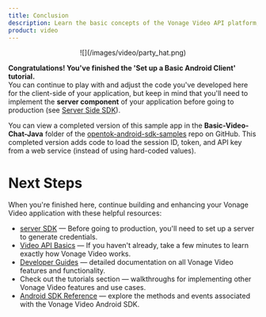```yaml
---
title: Conclusion
description: Learn the basic concepts of the Vonage Video API platform, including how users can communicate through video, voice, and messaging. Explore a basic Vonage Video API flow.
product: video
--- 
```


<center>![](/images/video/party_hat.png)</center>

**Congratulations! You've finished the 'Set up a Basic Android Client' tutorial.**  
You can continue to play with and adjust the code you've developed here for the client-side of your application, but keep in mind that you'll need to implement the **server component** of your application before going to production (see [Server Side SDK](/video/server-sdks/overview)).

You can view a completed version of this sample app in the **Basic-Video-Chat-Java** folder of the [opentok-android-sdk-samples](https://github.com/opentok/opentok-android-sdk-samples) repo on GitHub. This completed version adds code to load the session ID, token, and API key from a web service (instead of using hard-coded values).

# Next Steps

When you're finished here, continue building and enhancing your Vonage Video application with these helpful resources:

* [server SDK](/video/server-sdks/overview) — Before going to production, you'll need to set up a server to generate credentials.
* [Video API Basics](/video/overview) — If you haven't already, take a few minutes to learn exactly how Vonage Video works.
* [Developer Guides](/video/guides/create-token) — detailed documentation on all Vonage Video features and functionality.
* Check out the tutorials section — walkthroughs for implementing other Vonage Video features and use cases.
* [Android SDK Reference](/sdk/stitch/video-android-reference/) — explore the methods and events associated with the Vonage Video Android SDK.
